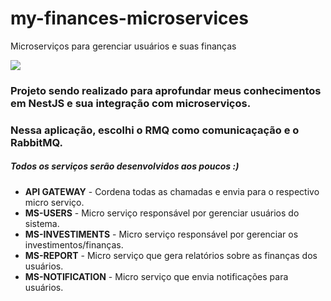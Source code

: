 # my-finances-microservices
Microserviços para gerenciar usuários e suas finanças

<img  src="https://miro.medium.com/max/755/1*Q3WCpGRrsyy7X7tz0kaHew.png">

<h3>Projeto sendo realizado para aprofundar meus conhecimentos em NestJS e sua integração com microserviços.</h3>
<h3>Nessa aplicação, escolhi o RMQ como comunicaçação e o RabbitMQ.</h3>
<h5>Todos os serviços serão desenvolvidos aos poucos :)</h5>
<ul>
  <li><strong>API GATEWAY</strong> - Cordena todas as chamadas e envia para o respectivo micro serviço.</li>
  <li><strong>MS-USERS</strong> - Micro serviço responsável por gerenciar usuários do sistema.</li>
  <li><strong>MS-INVESTIMENTS</strong> - Micro serviço responsável por gerenciar os investimentos/finanças.</li>
  <li><strong>MS-REPORT</strong> - Micro serviço que gera relatórios sobre as finanças dos usuários.</li>
  <li><strong>MS-NOTIFICATION</strong> - Micro serviço que envia notificações para usuários.</li>
</ul>
